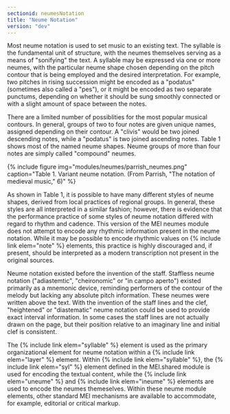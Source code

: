 ```yaml
---
sectionid: neumesNotation
title: "Neume Notation"
version: "dev"
---
```


Most neume notation is used to set music to an existing text. The syllable is the fundamental unit of structure, with the neumes themselves serving as a means of "sonifying" the text. A syllable may be expressed via one or more neumes, with the particular neume shape chosen depending on the pitch contour that is being employed and the desired interpretation. For example, two pitches in rising succession might be encoded as a "podatus" (sometimes also called a "pes"), or it might be encoded as two separate punctums, depending on whether it should be sung smoothly connected or with a slight amount of space between the notes.

There are a limited number of possiblities for the most popular musical contours. In general, groups of two to four notes are given unique names, assigned depending on their contour. A "clivis" would be two joined descending notes, while a "podatus" is two joined ascending notes. Table 1 shows most of the named neume shapes. Neume groups of more than four notes are simply called "compound" neumes.

{% include figure img="modules/neumes/parrish_neumes.png" caption="Table 1. Variant neume notation. (From Parrish, \"The notation of medieval music,\" 6)" %}

As shown in Table 1, it is possible to have many different styles of neume shapes, derived from local practices of regional groups. In general, these styles are all interpreted in a similar fashion; however, there is evidence that the performance practice of some styles of neume notation differed with regard to rhythm and cadence. This version of the MEI neumes module does not attempt to encode any rhythmic information present in the neume notation. While it may be possible to encode rhythmic values on {% include link elem="note" %} elements, this practice is highly discouraged and, if present, should be interpreted as a modern transcription not present in the original sources.

Neume notation existed before the invention of the staff. Staffless neume notation ("adiastemtic", "cheironomic" or "in campo aperto") existed primarily as a mnemonic device, reminding performers of the contour of the melody but lacking any absolute pitch information. These neumes were written above the text. With the invention of the staff lines and the clef, "heightened" or "diastematic" neume notation could be used to provide exact interval information. In some cases the staff lines are not actually drawn on the page, but their position relative to an imaginary line and initial clef is consistent.

The {% include link elem="syllable" %} element is used as the primary organizational element for neume notation within a {% include link elem="layer" %} element. Within {% include link elem="syllable" %}, the {% include link elem="syl" %} element defined in the MEI.shared module is used for encoding the textual content, while the {% include link elem="uneume" %} and {% include link elem="ineume" %} elements are used to encode the neumes themeselves. Within these neume module elements, other standard MEI mechanisms are available to accommodate, for example, editorial or critical markup.

